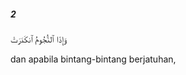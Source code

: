 ##### 2

<span class="ayah">وَإِذَا ٱلنُّجُومُ ٱنكَدَرَتْ</span>

<span class="ayah_translation">dan apabila bintang-bintang berjatuhan,</span>
